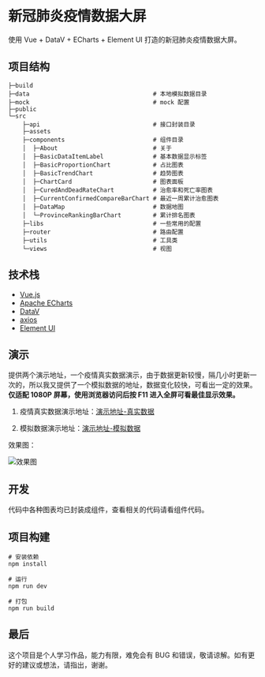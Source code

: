 # 新冠肺炎疫情数据大屏

使用 Vue + DataV + ECharts + Element UI 打造的新冠肺炎疫情数据大屏。

## 项目结构

```shell
├─build
├─data                                   # 本地模拟数据目录
├─mock                                   # mock 配置
├─public
└─src
    ├─api                                # 接口封装目录
    ├─assets
    ├─components                         # 组件目录
    │  ├─About                           # 关于
    │  ├─BasicDataItemLabel              # 基本数据显示标签
    │  ├─BasicProportionChart            # 占比图表
    │  ├─BasicTrendChart                 # 趋势图表
    │  ├─ChartCard                       # 图表面板
    │  ├─CuredAndDeadRateChart           # 治愈率和死亡率图表
    │  ├─CurrentConfirmedCompareBarChart # 最近一周累计治愈图表
    │  ├─DataMap                         # 数据地图
    │  └─ProvinceRankingBarChart         # 累计排名图表
    ├─libs                               # 一些常用的配置
    ├─router                             # 路由配置
    ├─utils                              # 工具类
    └─views                              # 视图
```

## 技术栈

 - [Vue.js](https://cn.vuejs.org/)
 - [Apache ECharts](https://echarts.apache.org/zh/index.html)
 - [DataV](http://datav.jiaminghi.com/)
 - [axios](https://axios-http.com/)
 - [Element UI](https://element.eleme.io/#/zh-CN)

## 演示

提供两个演示地址，一个疫情真实数据演示，由于数据更新较慢，隔几小时更新一次的，所以我又提供了一个模拟数据的地址，数据变化较快，可看出一定的效果。**仅适配 1080P 屏幕，使用浏览器访问后按 F11 进入全屏可看最佳显示效果。**

1. 疫情真实数据演示地址：[演示地址-真实数据](http://datav.covid19.lanweihong.com/#/)

2. 模拟数据演示地址：[演示地址-模拟数据](http://demo.datav.covid19.lanweihong.com/#/)

效果图：

![效果图](https://images.lanweihong.com/public/demo-datav-covid-19-preview-compression.png)

## 开发

代码中各种图表均已封装成组件，查看相关的代码请看组件代码。

## 项目构建

```shell
# 安装依赖
npm install

# 运行
npm run dev

# 打包
npm run build
```

## 最后

这个项目是个人学习作品，能力有限，难免会有 BUG 和错误，敬请谅解。如有更好的建议或想法，请指出，谢谢。